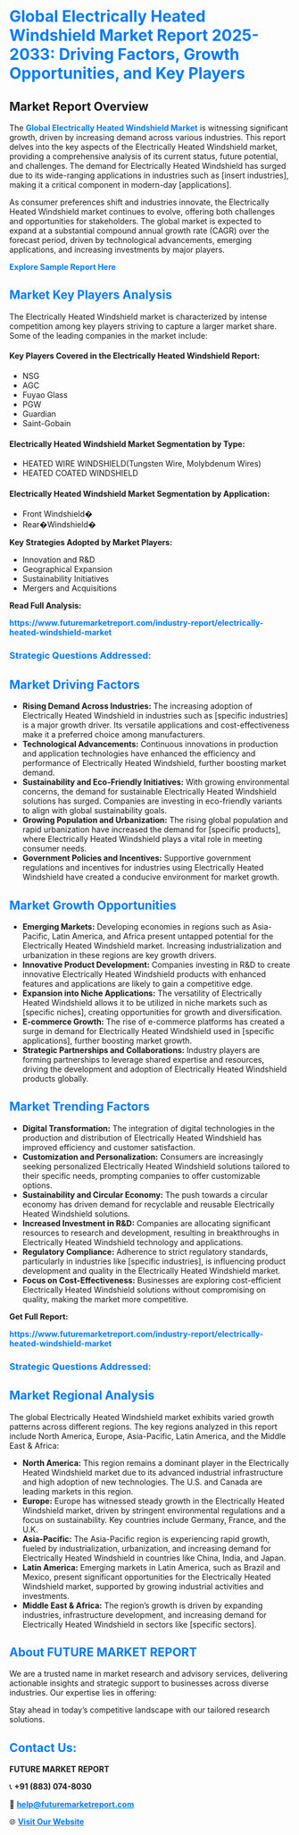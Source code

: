 <h1 style="color: #007BFF;">Global Electrically Heated Windshield Market Report 2025-2033: Driving Factors, Growth Opportunities, and Key Players</h1>

<section id="overview">
<h2>Market Report Overview</h2>
<p>The <a href="https://www.futuremarketreport.com/industry-report/electrically-heated-windshield-market" style="color: #007BFF; text-decoration: none;"><strong>Global Electrically Heated Windshield Market</strong></a> is witnessing significant growth, driven by increasing demand across various industries. This report delves into the key aspects of the Electrically Heated Windshield market, providing a comprehensive analysis of its current status, future potential, and challenges. The demand for Electrically Heated Windshield has surged due to its wide-ranging applications in industries such as [insert industries], making it a critical component in modern-day [applications].</p>
<p>As consumer preferences shift and industries innovate, the Electrically Heated Windshield market continues to evolve, offering both challenges and opportunities for stakeholders. The global market is expected to expand at a substantial compound annual growth rate (CAGR) over the forecast period, driven by technological advancements, emerging applications, and increasing investments by major players.</p>
</section>

<section id="overview">
<p><a href="https://www.futuremarketreport.com/request-sample/reportId=103854" style="color: #007BFF; text-decoration: none;"><strong>Explore Sample Report Here</strong></a></p>
</section>

<section id="key-players">
<h2 style="color: #007BFF;">Market Key Players Analysis</h2>
<p>The Electrically Heated Windshield market is characterized by intense competition among key players striving to capture a larger market share. Some of the leading companies in the market include:</p>
<h4>Key Players Covered in the Electrically Heated Windshield Report:</h4>
<ul><li>NSG</li><li>AGC</li><li>Fuyao Glass</li><li>PGW</li><li>Guardian</li><li>Saint-Gobain</li></ul>
<h4>Electrically Heated Windshield Market Segmentation by Type:</h4>
<ul><li>HEATED WIRE WINDSHIELD(Tungsten Wire, Molybdenum Wires)</li><li>HEATED COATED WINDSHIELD</li></ul>

<h4>Electrically Heated Windshield Market Segmentation by Application:</h4>
<ul><li>Front Windshield�</li><li>Rear�Windshield�</li></ul>
<p><strong>Key Strategies Adopted by Market Players:</strong></p>
<ul>
<li>Innovation and R&D</li>
<li>Geographical Expansion</li>
<li>Sustainability Initiatives</li>
<li>Mergers and Acquisitions</li>
</ul>
</section>

<section>
<p><strong>Read Full Analysis: </strong></p><a href="https://www.futuremarketreport.com/industry-report/electrically-heated-windshield-market" style="color: #007BFF; text-decoration: none;"><strong>https://www.futuremarketreport.com/industry-report/electrically-heated-windshield-market</strong></a>
<h3 style="color: #007BFF;">Strategic Questions Addressed:</h3>
</section>

<section id="driving-factors">
<h2 style="color: #007BFF;">Market Driving Factors</h2>
<ul>
<li><strong>Rising Demand Across Industries:</strong> The increasing adoption of Electrically Heated Windshield in industries such as [specific industries] is a major growth driver. Its versatile applications and cost-effectiveness make it a preferred choice among manufacturers.</li>
<li><strong>Technological Advancements:</strong> Continuous innovations in production and application technologies have enhanced the efficiency and performance of Electrically Heated Windshield, further boosting market demand.</li>
<li><strong>Sustainability and Eco-Friendly Initiatives:</strong> With growing environmental concerns, the demand for sustainable Electrically Heated Windshield solutions has surged. Companies are investing in eco-friendly variants to align with global sustainability goals.</li>
<li><strong>Growing Population and Urbanization:</strong> The rising global population and rapid urbanization have increased the demand for [specific products], where Electrically Heated Windshield plays a vital role in meeting consumer needs.</li>
<li><strong>Government Policies and Incentives:</strong> Supportive government regulations and incentives for industries using Electrically Heated Windshield have created a conducive environment for market growth.</li>
</ul>
</section>

<section id="growth-opportunities">
<h2 style="color: #007BFF;">Market Growth Opportunities</h2>
<ul>
<li><strong>Emerging Markets:</strong> Developing economies in regions such as Asia-Pacific, Latin America, and Africa present untapped potential for the Electrically Heated Windshield market. Increasing industrialization and urbanization in these regions are key growth drivers.</li>
<li><strong>Innovative Product Development:</strong> Companies investing in R&D to create innovative Electrically Heated Windshield products with enhanced features and applications are likely to gain a competitive edge.</li>
<li><strong>Expansion into Niche Applications:</strong> The versatility of Electrically Heated Windshield allows it to be utilized in niche markets such as [specific niches], creating opportunities for growth and diversification.</li>
<li><strong>E-commerce Growth:</strong> The rise of e-commerce platforms has created a surge in demand for Electrically Heated Windshield used in [specific applications], further boosting market growth.</li>
<li><strong>Strategic Partnerships and Collaborations:</strong> Industry players are forming partnerships to leverage shared expertise and resources, driving the development and adoption of Electrically Heated Windshield products globally.</li>
</ul>
</section>

<section id="trending-factors">
<h2 style="color: #007BFF;">Market Trending Factors</h2>
<ul>
<li><strong>Digital Transformation:</strong> The integration of digital technologies in the production and distribution of Electrically Heated Windshield has improved efficiency and customer satisfaction.</li>
<li><strong>Customization and Personalization:</strong> Consumers are increasingly seeking personalized Electrically Heated Windshield solutions tailored to their specific needs, prompting companies to offer customizable options.</li>
<li><strong>Sustainability and Circular Economy:</strong> The push towards a circular economy has driven demand for recyclable and reusable Electrically Heated Windshield solutions.</li>
<li><strong>Increased Investment in R&D:</strong> Companies are allocating significant resources to research and development, resulting in breakthroughs in Electrically Heated Windshield technology and applications.</li>
<li><strong>Regulatory Compliance:</strong> Adherence to strict regulatory standards, particularly in industries like [specific industries], is influencing product development and quality in the Electrically Heated Windshield market.</li>
<li><strong>Focus on Cost-Effectiveness:</strong> Businesses are exploring cost-efficient Electrically Heated Windshield solutions without compromising on quality, making the market more competitive.</li>
</ul>
</section>

<section>
<p><strong>Get Full Report: </strong></p><a href="https://www.futuremarketreport.com/industry-report/electrically-heated-windshield-market" style="color: #007BFF; text-decoration: none;"><strong>https://www.futuremarketreport.com/industry-report/electrically-heated-windshield-market</strong></a>
<h3 style="color: #007BFF;">Strategic Questions Addressed:</h3>
</section>


<section id="regional-analysis">
<h2 style="color: #007BFF;">Market Regional Analysis</h2>
<p>The global Electrically Heated Windshield market exhibits varied growth patterns across different regions. The key regions analyzed in this report include North America, Europe, Asia-Pacific, Latin America, and the Middle East & Africa:</p>
<ul>
<li><strong>North America:</strong> This region remains a dominant player in the Electrically Heated Windshield market due to its advanced industrial infrastructure and high adoption of new technologies. The U.S. and Canada are leading markets in this region.</li>
<li><strong>Europe:</strong> Europe has witnessed steady growth in the Electrically Heated Windshield market, driven by stringent environmental regulations and a focus on sustainability. Key countries include Germany, France, and the U.K.</li>
<li><strong>Asia-Pacific:</strong> The Asia-Pacific region is experiencing rapid growth, fueled by industrialization, urbanization, and increasing demand for Electrically Heated Windshield in countries like China, India, and Japan.</li>
<li><strong>Latin America:</strong> Emerging markets in Latin America, such as Brazil and Mexico, present significant opportunities for the Electrically Heated Windshield market, supported by growing industrial activities and investments.</li>
<li><strong>Middle East & Africa:</strong> The region’s growth is driven by expanding industries, infrastructure development, and increasing demand for Electrically Heated Windshield in sectors like [specific sectors].</li>
</ul>
</section>

<footer>
<h2 style="color: #007BFF;">About FUTURE MARKET REPORT</h2>
<p>We are a trusted name in market research and advisory services, delivering actionable insights and strategic support to businesses across diverse industries. Our expertise lies in offering:</p>

<p>Stay ahead in today’s competitive landscape with our tailored research solutions.</p>

<h2 style="color: #007BFF;">Contact Us:</h2>
<p><strong>FUTURE MARKET REPORT</strong></p>
<p>📞 <strong>+91 (883) 074-8030</strong></p>
<p>📧 <strong><a href="mailto:help@futuremarketreport.com" style="color: #007BFF;">help@futuremarketreport.com</a></strong></p>
<p>🌐 <strong><a href="https://www.futuremarketreport.com/" style="color: #007BFF;">Visit Our Website</a></strong></p>
</footer>